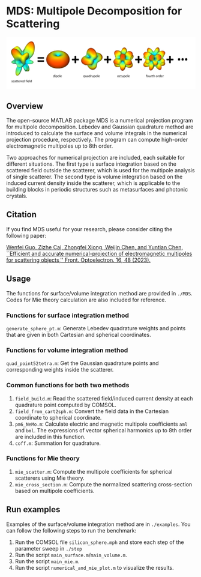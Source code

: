 # MDS: Multipole Decomposition for Scattering
![multipole_schematic](/assets/img/fig_schematic.png)

## Overview
The open-source MATLAB package MDS is a numerical projection program for multipole decomposition. Lebedev and Gaussian quadrature method are introduced to calculate the surface and volume integrals in the numerical projection procedure, respectively. The program can compute high-order electromagnetic multipoles up to 8th order. 

Two approaches for numerical projection are included, each suitable for different situations. The first type is surface integration based on the scattered field outside the scatterer, which is used for the multipole analysis of single scatterer. The second type is volume integration based on the induced current density inside the scatterer, which is applicable to the building blocks in periodic structures such as metasurfaces and photonic crystals. 

## Citation
If you find MDS useful for your research, please consider citing the following paper:

[Wenfei Guo, Zizhe Cai, Zhongfei Xiong, Weijin Chen, and Yuntian Chen, ``Efficient and accurate numerical-projection of electromagnetic multipoles for scattering objects,'' Front. Optoelectron. 16, 48 (2023).](https://doi.org/10.1007/s12200-023-00102-2)

## Usage
The functions for surface/volume integration method are provided in `./MDS`. Codes for Mie theory calculation are also included for reference. 
### Functions for surface integration method
`generate_sphere_pt.m`: Generate Lebedev quadrature weights and points that are given in both Cartesian and spherical coordinates.

### Functions for volume integration method
`quad_point52tetra.m`: Get the Gaussian quadrature points and corresponding weights inside the scatterer. 

### Common functions for both two methods
1. `field_build.m`: Read the scattered field/induced current density at each quadrature point computed by COMSOL.
2. `field_from_cart2sph.m`: Convert the field data in the Cartesian coordinate to spherical coordinate.
3. `pm6_NeMo.m`: Calculate electric and magnetic multipole coefficients `aml` and `bml`. The expressions of vector spherical harmonics up to 8th order are included in this function. 
4. `coff.m`: Summation for quadrature. 

### Functions for Mie theory
1. `mie_scatter.m`: Compute the multipole coefficients for spherical scatterers using Mie theory.
2. `mie_cross_section.m`: Compute the normalized scattering cross-section based on multipole coefficients. 

## Run examples
Examples of the surface/volume integration method are in `./examples`. You can follow the following steps to run the benchmark:
1. Run the COMSOL file `silicon_sphere.mph` and store each step of the parameter sweep in `./step`
2. Run the script `main_surface.m`/`main_volume.m`.
3. Run the script `main_mie.m`.
4. Run the script `numerical_and_mie_plot.m` to visualize the results.
